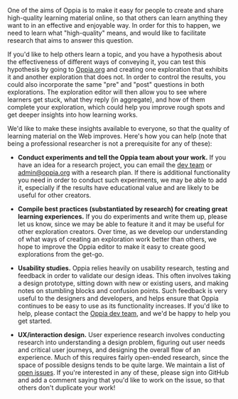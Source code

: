 One of the aims of Oppia is to make it easy for people to create and share high-quality learning material online, so that others can learn anything they want to in an effective and enjoyable way. In order for this to happen, we need to learn what "high-quality" means, and would like to facilitate research that aims to answer this question.

If you'd like to help others learn a topic, and you have a hypothesis about the effectiveness of different ways of conveying it, you can test this hypothesis by going to [Oppia.org](https://www.oppia.org) and creating one exploration that exhibits it and another exploration that does not. In order to control the results, you could also incorporate the same "pre" and "post" questions in both explorations. The exploration editor will then allow you to see where learners get stuck, what they reply (in aggregate), and how of them complete your exploration, which could help you improve rough spots and get deeper insights into how learning works.

We'd like to make these insights available to everyone, so that the quality of learning material on the Web improves. Here's how you can help (note that being a professional researcher is not a prerequisite for any of these):

  * **Conduct experiments and tell the Oppia team about your work.** If you have an idea for a research project, you can email the [dev team](https://groups.google.com/forum/#!forum/oppia-dev) or admin@oppia.org with a research plan. If there is additional functionality you need in order to conduct such experiments, we may be able to add it, especially if the results have educational value and are likely to be useful for other creators.

  * **Compile best practices (substantiated by research) for creating great learning experiences.** If you do experiments and write them up, please let us know, since we may be able to feature it and it may be useful for other exploration creators. Over time, as we develop our understanding of what ways of creating an exploration work better than others, we hope to improve the Oppia editor to make it easy to create good explorations from the get-go.

  * **Usability studies.** Oppia relies heavily on usability research, testing and feedback in order to validate our design ideas. This often involves taking a design prototype, sitting down with new or existing users, and making notes on stumbling blocks and confusion points. Such feedback is very useful to the designers and developers, and helps ensure that Oppia continues to be easy to use as its functionality increases. If you'd like to help, please contact the [Oppia dev team](https://groups.google.com/forum/#!forum/oppia-dev), and we'd be happy to help you get started.

  * **UX/interaction design.** User experience research involves conducting research into understanding a design problem, figuring out user needs and critical user journeys, and designing the overall flow of an experience. Much of this requires fairly open-ended research, since the space of possible designs tends to be quite large. We maintain a list of [open issues](https://github.com/oppia/oppia/labels/TODO%3A%20design%20%28UX%29). If you're interested in any of these, please sign into GitHub and add a comment saying that you'd like to work on the issue, so that others don't duplicate your work!